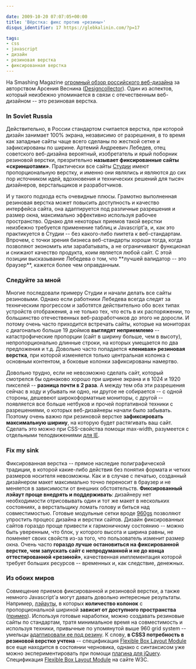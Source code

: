 ```yaml
---

date: 2009-10-20 07:07:05+00:00
title: 'Вёрстка: фикс против «резины»'
disqus_identifier: 17 https://glebkalinin.com/?p=17

tags:
- css
- javascript
- дизайн
- резиновая верстка
- фиксированная верстка
---
```


На Smashing Magazine [огромный обзор российского веб-дизайна](http://www.smashingmagazine.com/2009/10/17/global-web-design-russia/) за авторством Арсения Веснина ([Designcollector](http://designcollector.net/)). Один из аспектов, который неизбежно упоминается в связи с отечественным веб-дизайном -- это резиновая верстка.




### In Soviet Russia




Действительно, в России стандартом считается верстка, при которой дизайн занимает 100% экрана, независимо от разрешения, в то время как западные сайты чаще всего сделаны по жесткой сетке и зафиксированы по ширине. Артемий Андреевич Лебедев, отец советского веб-дизайна вероятный, изобретатель и ярый поборник резиновой верстки, презрительно **называет фиксированные сайты «скриншотами»**. Практически все сайты [Студии](http://artlebedev.ru) имеют пропорциональную верстку, и именно они являлись и являются до сих пор источником идей, вдохновения и технических решений для тысяч дизайнеров, верстальщиков и разработчиков.




<!-- more -->И у такого подхода есть очевидные плюсы. Грамотно выполненная резиновая верстка может повысить доступность и качество интерфейса сайта, она адаптируется под различные разрешения и размер окна, максимально эффективно используя рабочее пространство. Однако для некоторых приемов такой верстки неизбежно требуется применение таблиц и Javascript'а, и, как это практикуется в Студии -- без какого-либо пиитета к веб-стандартам. Впрочем, с точки зрения бизнеса веб-стандарты хороши тогда, когда позволяют экономить или зарабатывать, а не ограничивают функционал и снижают качество продукта, коим является любой сайт. С этой позиции высказывание Лебедева о том, что **лучшей валидатор -- это браузер**, кажется более чем оправданным.




### Следуйте за мной




Многие последовали примеру Студии и начали делать все сайты резиновыми. Однако если работники Лебедева всегда следят за техническим прогрессом и заботятся действительно обо всех типах устройств отображения, а не только тех, что есть в их распоряжении, то большинство отечественных веб-разработчиков до этого не доросли. И потому очень часто приходится встречать сайты, которые на мониторах с диагональю больше 19 дюймов **выглядят неприемлемо** -- катастрофические пропорции (сайт в ширину больше, чем в высоту), непропорционально длинные строки, на которых умещается по два предложения и т.д. Довольно часто попадается **«ленивая» резиновая верстка**, при которой изменяется только центральная колонка с основным контентом, а боковые колонки зафиксированы намертво.




Довольно трудно, если не невозможно сделать сайт, который смотрелся бы одинаково хорошо при ширине экрана и в 1024 и 1920 пикселей -- **разница почти в 2 раза**. А между тем оба эти разрешения сейчас в ходу и убывать ни одно, ни другое не собирается -- с одной стороны, дешевеют широкоформатные мониторы, с другой -- появляется все больше нетбуков и прочей портативной техники с разрешениями, о которых веб-дизайнеры начали было забывать. Поэтому очень важно при резиновой верстке **зафиксировать максимальную ширину**, на которую будет растягивать ваш сайт. Сделать это можно при CSS-свойства помощи max-width, разумеется с отдельными телодвижениями [для IE](http://xhtml.ru/2005/06/11/max-width/).




### Fix my sink




Фиксированная верстка -- прямое наследие полиграфической традиции, в которой какие-либо действия без понятия формата и четких размеров носителя невозможны. Как и в случае с печатью, созданный дизайнером макет максимально точно переносит в браузер и не меняется в зависимости от внешних обстоятельств. **Фиксированный лэйаут проще внедрять и поддерживать**: дизайнеру нет необходимости отрисовывать один и тот же макет в нескольких состояниях, а верстальщику ломать голову и биться над совместимостью. Готовые модульные сетки вроде [960gs](http://960.gs/) позволяют упростить процесс дизайна и верстки сайтов. Дизайн фиксированных сайтов гораздо проще привести к гармоничному состоянию -- можно быть уверенным, что блок, у которого высота и ширина равны, не поменяет своих свойств из-за того, что пользователь изменит размер окна. Очень часто **гораздо лучше остановиться на фиксированной верстке, чем запускать сайт с непродуманной и не до конца оттестированной «резиной»**, качественная имплементация которой требует больших ресурсов -- временных и, как следствие, денежных.




### Из обоих миров




Совмещение приемов фиксированной и резиновой верстки, а также немного Javascript'а могут давать довольно интересные результаты. Например, [лэйауты](http://www.sohtanaka.com/web-design/smart-columns-w-css-jquery/), в которых **количество колонок** с пропорциональной шириной **зависит от доступного пространства** ([пример](http://www.sohtanaka.com/web-design/examples/smart-columns/)). Используя готовые наработки, можно создавать резиновые сайты по стандартам, тратя минимальное время на совместимость и используя техники, привычные по упомянутой выше 960 grid system -- умельцы [ адаптировали ее под резину](http://www.designinfluences.com/fluid960gs/). К слову, **в CSS3 потребность в резиновой верстке учтена** -- спецификация [Flexible Box Layout Module](http://www.css3.info/introducing-the-flexible-box-layout-module/) все еще находится в состоянии черновика, однако с синтаксисом уже можно экспериментировать при помощи [плагина для jQuery](http://a.deveria.com/?p=236). Спецификация [Flexible Box Layout Module](http://www.w3.org/TR/css3-flexbox/) на сайте W3C.

